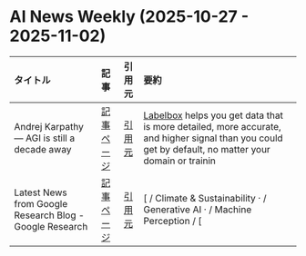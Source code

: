 # AI News Weekly (2025-10-27 - 2025-11-02)

| タイトル                                                    |                                            記事                                           |                        引用元                        | 要約                                                                                                                                                                                   |
| :------------------------------------------------------ | :-------------------------------------------------------------------------------------: | :-----------------------------------------------: | :----------------------------------------------------------------------------------------------------------------------------------------------------------------------------------- |
| Andrej Karpathy — AGI is still a decade away            |       [記事ページ](./2025-10-27-andrej-karpathy-agi-is-still-a-decade-away-dc08e95a.md)      | [引用元](https://www.dwarkesh.com/p/andrej-karpathy) | [Labelbox](https://labelbox.com/dwarkesh) helps you get data that is more detailed, more accurate, and higher signal than you could get by default, no matter your domain or trainin |
| Latest News from Google Research Blog - Google Research | [記事ページ](./2025-10-27-latest-news-from-google-research-blog-google-research-fc993854.md) |         [引用元](https://ai.googleblog.com/)         | [ / Climate & Sustainability · / Generative AI · / Machine Perception / [                                                                                                            |
